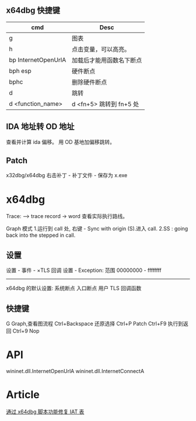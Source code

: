 ## x64dbg 快捷键

| cmd                 | Desc                     |
| ------------------- | ------------------------ |
| g                   | 图表                     |
| h                   | 点击变量，可以高亮。     |
| bp InternetOpenUrlA | 加载后才能用函数名下断点 |
| bph esp             | 硬件断点                 |
| bphc                | 删除硬件断点             |
| d <addr>            | 跳转                     |
| d <function_name>   | d <fn+5> 跳转到 fn+5 处  |

## IDA 地址转 OD 地址

查看并计算 ida 偏移。
用 OD 基地加偏移跳转。

## Patch

x32dbg/x64dbg 右击补丁 - 补丁文件 - 保存为 x.exe

# x64dbg

Trace: --> trace record -> word 查看实际执行路线。

Graph 模式 1.运行到 call 处, 右键 - Sync with origin (S).进入 call.
2.SS : going back into the stepped in call.

## 设置

设置 - 事件 - ×TLS 回调
设置 - Exception: 范围 00000000 - ffffffff

---

x64dbg 的默认设置: 系统断点 入口断点 用户 TLS 回调函数

## 快捷键

G Graph,查看图流程
Ctrl+Backspace 还原选择
Ctrl+P Patch
Ctrl+F9 执行到返回
Ctrl+9 Nop

# API

wininet.dll.InternetOpenUrlA
wininet.dll.InternetConnectA

# Article

[通过 x64dbg 脚本功能修复 IAT 表](https://mp.weixin.qq.com/s/ZjxRNJr22H2val27mCeoUg)
